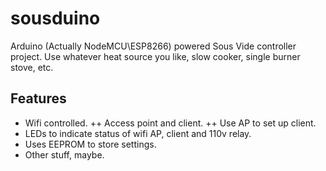# sousduino

Arduino (Actually NodeMCU\ESP8266) powered Sous Vide controller project. Use whatever heat source you like, slow cooker, single burner stove, etc.

## Features
+ Wifi controlled. 
++ Access point and client.
++ Use AP to set up client.
+ LEDs to indicate status of wifi AP, client and 110v relay.
+ Uses EEPROM to store settings.
+ Other stuff, maybe.
